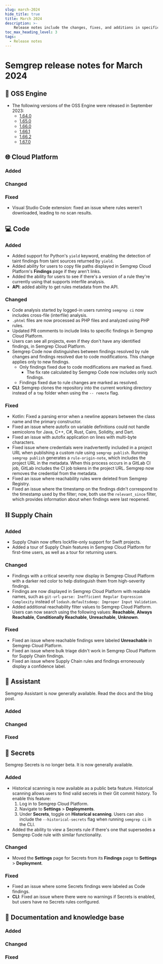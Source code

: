 ```yaml
---
slug: march-2024
hide_title: true
title: March 2024
description: >-
    Release notes include the changes, fixes, and additions in specific versions of Semgrep.
toc_max_heading_level: 3
tags:
  - Release notes
---
```


# Semgrep release notes for March 2024

## 🔧 OSS Engine

* The following versions of the OSS Engine were released in September 2023:
  * [<i class="fas fa-external-link fa-xs"></i>1.64.0](https://github.com/semgrep/semgrep/releases/tag/v1.64.0)
  * [<i class="fas fa-external-link fa-xs"></i>1.65.0](https://github.com/semgrep/semgrep/releases/tag/v1.65.0)
  * [<i class="fas fa-external-link fa-xs"></i>1.66.0](https://github.com/semgrep/semgrep/releases/tag/v1.66.0)
  * [<i class="fas fa-external-link fa-xs"></i>1.66.1](https://github.com/semgrep/semgrep/releases/tag/v1.66.1)
  * [<i class="fas fa-external-link fa-xs"></i>1.66.2](https://github.com/semgrep/semgrep/releases/tag/v1.66.2)
  * [<i class="fas fa-external-link fa-xs"></i>1.67.0](https://github.com/semgrep/semgrep/releases/tag/v1.67.0)

## 🌐 Cloud Platform

### Added

### Changed

### Fixed

- Visual Studio Code extension: fixed an issue where rules weren't downloaded, leading to no scan results.

## 💻 Code

### Added

- Added support for Python's `yield` keyword, enabling the detection of taint findings from taint sources returned by `yield`.
- Added ability for users to copy file paths displayed in Semgrep Cloud Platform's **Findings** page if they aren't links.
- Added the ability for users to see if there's a version of a rule they're currently using that supports interfile analysis.
- **API**: added ability to get rules metadata from the API.

### Changed

- Code analysis started by logged-in users running `semgrep ci` now includes cross-file (interfile) analysis.
- `.phtml` files are now processed as PHP files and analyzed using PHP rules.
- Updated PR comments to include links to specific findings in Semgrep Cloud Platform.
- Users can see all projects, even if they don't have any identified findings, in Semgrep Cloud Platform.
- Semgrep Code now distinguishes between findings resolved by rule changes and findings resolved due to code modifications. This change applies only to new findings.
  - Only findings fixed due to code modifications are marked as fixed.
    - The fix rate calculated by Semgrep Code now includes only such findings.
  - Findings fixed due to rule changes are marked as resolved.
- **CLI**: Semgrep clones the repository into the current working directory instead of a `tmp` folder when using the `-- remote` flag.

### Fixed

- Kotlin: Fixed a parsing error when a newline appears between the class name and the primary constructor.
- Fixed an issue where autofix on variable definitions could not handle semicolons for Java, C++, C#, Rust, Cairo, Solidity, and Dart.
- Fixed an issue with autofix application on lines with multi-byte characters.
- Fixed issue where credentials were inadvertently included in a project URL when publishing a custom rule using `semgrep publish`. Running `semgrep publish` generates a `rule-origin-note`, which includes the project URL in the metadata. When this process occurs in a GitLab CI job, GitLab includes the CI job tokens in the project URL. Semgrep now removes the credential from the metadata.
- Fixed an issue where reachability rules were deleted from Semgrep Registry.
- Fixed an issue where the timestamp on the findings didn't correspond to the timestamp used by the filter; now, both use the `relevant_since` filter, which provides information about when findings were last reopened.

## ⛓️ Supply Chain

### Added

- Supply Chain now offers lockfile-only support for Swift projects.
- Added a tour of Supply Chain features in Semgrep Cloud Platform for first-time users, as well as a tour for returning users.

### Changed

- Findings with a critical severity now display in Semgrep Cloud Platform with a darker red color to help distinguish them from high-severity findings.
- Findings are now displayed in Semgrep Cloud Platform with readable names, such as `git-url-parse: Inefficient Regular Expression Complexity` instead of `lodash.defaultsdeep: Improper Input Validation`.
- Added additional reachability filter values to Semgrep Cloud Platform. Users can now search using the following values: **Reachable**, **Always Reachable**, **Conditionally Reachable**, **Unreachable**, **Unknown**.

### Fixed

- Fixed an issue where reachable findings were labeled **Unreachable** in Semgrep Cloud Platform.
- Fixed an issue where bulk triage didn't work in Semgrep Cloud Platform for Supply Chain findings.
- Fixed an issue where Supply Chain rules and findings erroneously display a confidence label.

## 🤖 Assistant

Semgrep Assistant is now generally available. Read the docs and the blog post.

### Added


### Changed

### Fixed

## 🔐 Secrets

Semgrep Secrets is no longer beta. It is now generally available.

### Added

- Historical scanning is now available as a public beta feature. Historical scanning allows users to find valid secrets in their Git commit history. To enable this feature:
    1. Log in to Semgrep Cloud Platform.
    2. Navigate to **Settings** > **Deployments**.
    3. Under **Secrets**, toggle on **Historical scanning**.
  Users can also include the `--historical-secrets` flag when running `semgrep ci` in the CLI.
- Added the ability to view a Secrets rule if there's one that supersedes a Semgrep Code rule with similar functionality.

### Changed

- Moved the **Settings** page for Secrets from its **Findings** page to **Settings** > **Deployment**.

### Fixed

- Fixed an issue where some Secrets findings were labeled as Code findings.
- **CLI**: Fixed an issue where there were no warnings if Secrets is enabled, but users have no Secrets rules configured.

## 📝 Documentation and knowledge base

### Added

### Changed

### Fixed
